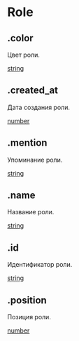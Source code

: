 # Role

## .color

Цвет роли.

[string](https://developer.mozilla.org/ru/docs/Web/JavaScript/Reference/Global_Objects/String)

## .created_at

Дата создания роли.

[number](https://developer.mozilla.org/ru/docs/Web/JavaScript/Reference/Global_Objects/Number)

## .mention

Упоминание роли.

[string](https://developer.mozilla.org/ru/docs/Web/JavaScript/Reference/Global_Objects/String)

## .name

Название роли.

[string](https://developer.mozilla.org/ru/docs/Web/JavaScript/Reference/Global_Objects/String)

## .id

Идентификатор роли.

[string](https://developer.mozilla.org/ru/docs/Web/JavaScript/Reference/Global_Objects/String)

## .position

Позиция роли.

[number](https://developer.mozilla.org/ru/docs/Web/JavaScript/Reference/Global_Objects/Number)
